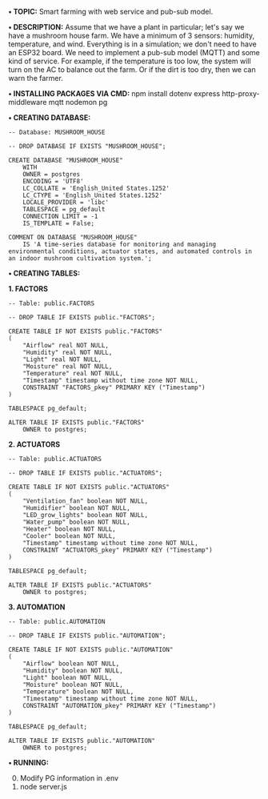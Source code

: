 **• TOPIC:** Smart farming with web service and pub-sub model.

**• DESCRIPTION:** Assume that we have a plant in particular; let's say we have a mushroom house farm. We have a minimum of 3 sensors: humidity, temperature, and wind. Everything is in a simulation; we don't need to have an ESP32 board. We need to implement a pub-sub model (MQTT) and some kind of service. For example, if the temperature is too low, the system will turn on the AC to balance out the farm. Or if the dirt is too dry, then we can warn the farmer.

**• INSTALLING PACKAGES VIA CMD:** npm install dotenv express http-proxy-middleware mqtt nodemon pg

**• CREATING DATABASE:**

    -- Database: MUSHROOM_HOUSE

    -- DROP DATABASE IF EXISTS "MUSHROOM_HOUSE";

    CREATE DATABASE "MUSHROOM_HOUSE"
        WITH
        OWNER = postgres
        ENCODING = 'UTF8'
        LC_COLLATE = 'English_United States.1252'
        LC_CTYPE = 'English_United States.1252'
        LOCALE_PROVIDER = 'libc'
        TABLESPACE = pg_default
        CONNECTION LIMIT = -1
        IS_TEMPLATE = False;

    COMMENT ON DATABASE "MUSHROOM_HOUSE"
        IS 'A time-series database for monitoring and managing environmental conditions, actuator states, and automated controls in an indoor mushroom cultivation system.';

**• CREATING TABLES:**

**1. FACTORS**

    -- Table: public.FACTORS

    -- DROP TABLE IF EXISTS public."FACTORS";

    CREATE TABLE IF NOT EXISTS public."FACTORS"
    (
        "Airflow" real NOT NULL,
        "Humidity" real NOT NULL,
        "Light" real NOT NULL,
        "Moisture" real NOT NULL,
        "Temperature" real NOT NULL,
        "Timestamp" timestamp without time zone NOT NULL,
        CONSTRAINT "FACTORS_pkey" PRIMARY KEY ("Timestamp")
    )

    TABLESPACE pg_default;

    ALTER TABLE IF EXISTS public."FACTORS"
        OWNER to postgres;
**2. ACTUATORS**

    -- Table: public.ACTUATORS

    -- DROP TABLE IF EXISTS public."ACTUATORS";

    CREATE TABLE IF NOT EXISTS public."ACTUATORS"
    (
        "Ventilation_fan" boolean NOT NULL,
        "Humidifier" boolean NOT NULL,
        "LED_grow_lights" boolean NOT NULL,
        "Water_pump" boolean NOT NULL,
        "Heater" boolean NOT NULL,
        "Cooler" boolean NOT NULL,
        "Timestamp" timestamp without time zone NOT NULL,
        CONSTRAINT "ACTUATORS_pkey" PRIMARY KEY ("Timestamp")
    )

    TABLESPACE pg_default;

    ALTER TABLE IF EXISTS public."ACTUATORS"
        OWNER to postgres;

**3. AUTOMATION**

    -- Table: public.AUTOMATION

    -- DROP TABLE IF EXISTS public."AUTOMATION";

    CREATE TABLE IF NOT EXISTS public."AUTOMATION"
    (
        "Airflow" boolean NOT NULL,
        "Humidity" boolean NOT NULL,
        "Light" boolean NOT NULL,
        "Moisture" boolean NOT NULL,
        "Temperature" boolean NOT NULL,
        "Timestamp" timestamp without time zone NOT NULL,
        CONSTRAINT "AUTOMATION_pkey" PRIMARY KEY ("Timestamp")
    )

    TABLESPACE pg_default;

    ALTER TABLE IF EXISTS public."AUTOMATION"
        OWNER to postgres;

**• RUNNING:**

0. Modify PG information in .env
1. node server.js